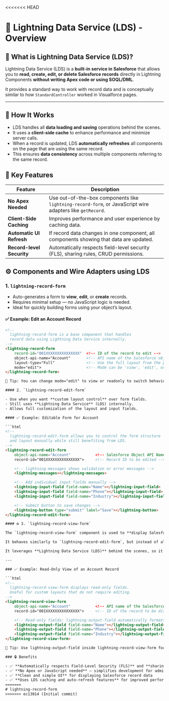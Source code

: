 <<<<<<< HEAD
# 📘 Lightning Data Service (LDS) - Overview

## 🔷 What is Lightning Data Service (LDS)?

Lightning Data Service (LDS) is a **built-in service in Salesforce** that allows you to **read, create, edit, or delete Salesforce records** directly in Lightning Components **without writing Apex code or using SOQL/DML**.

It provides a standard way to work with record data and is conceptually similar to how `StandardController` worked in Visualforce pages.

---

## 🔧 How It Works

- LDS handles all **data loading and saving** operations behind the scenes.
- It uses a **client-side cache** to enhance performance and minimize server calls.
- When a record is updated, LDS **automatically refreshes** all components on the page that are using the same record.
- This ensures **data consistency** across multiple components referring to the same record.

## 🔑 Key Features

| Feature                   | Description                                                                                               |
| ------------------------- | --------------------------------------------------------------------------------------------------------- |
| **No Apex Needed**        | Use out-of-the-box components like `lightning-record-form`, or JavaScript wire adapters like `getRecord`. |
| **Client-Side Caching**   | Improves performance and user experience by caching data.                                                 |
| **Automatic UI Refresh**  | If record data changes in one component, all components showing that data are updated.                    |
| **Record-level Security** | Automatically respects field-level security (FLS), sharing rules, CRUD permissions.                       |


## ⚙️ Components and Wire Adapters using LDS

### 1. `lightning-record-form`

- Auto-generates a form to **view**, **edit**, or **create** records.
- Requires minimal setup — no JavaScript logic is needed.
- Ideal for quickly building forms using your object’s layout.

#### ✅ Example: Edit an Account Record

```html
<!-- 
  lightning-record-form is a base component that handles
  record data using Lightning Data Service internally.
-->
<lightning-record-form
    record-id="001XXXXXXXXXXXXXXX"  <!-- ID of the record to edit -->
    object-api-name="Account"       <!-- API name of the Salesforce object -->
    layout-type="Full"              <!-- Use the full layout from the page layout editor -->
    mode="edit">                    <!-- Mode can be 'view', 'edit', or 'readonly' -->
</lightning-record-form>

📝 Tip: You can change mode="edit" to view or readonly to switch behavior.

#### 2. `lightning-record-edit-form`

- Use when you want **custom layout control** over form fields.
- Still uses **Lightning Data Service** (LDS) internally.
- Allows full customization of the layout and input fields.

#### ✅ Example: Editable Form for Account

```html
<!-- 
  lightning-record-edit-form allows you to control the form structure 
  and layout manually while still benefiting from LDS.
-->
<lightning-record-edit-form 
    object-api-name="Account"           <!-- Salesforce Object API Name -->
    record-id="001XXXXXXXXXXXXXXX">     <!-- Record ID to be edited -->

    <!-- lightning-messages shows validation or error messages -->
    <lightning-messages></lightning-messages>

    <!-- Add individual input fields manually -->
    <lightning-input-field field-name="Name"></lightning-input-field>
    <lightning-input-field field-name="Phone"></lightning-input-field>
    <lightning-input-field field-name="Industry"></lightning-input-field>

    <!-- Submit button to save changes -->
    <lightning-button type="submit" label="Save"></lightning-button>
</lightning-record-edit-form> 

#### ⚙️ 3. `lightning-record-view-form`

The `lightning-record-view-form` component is used to **display Salesforce record data in a read-only format**.

It behaves similarly to `lightning-record-edit-form`, but instead of allowing users to input or edit data, it only shows the field values. This is useful when you want to present data in a **custom layout** without enabling editing.

It leverages **Lightning Data Service (LDS)** behind the scenes, so it benefits from **caching, security enforcement, and automatic UI refresh** when the record is updated elsewhere.

---

### ✅ Example: Read-Only View of an Account Record

```html
<!-- 
  lightning-record-view-form displays read-only fields.
  Useful for custom layouts that do not require editing.
-->
<lightning-record-view-form 
    object-api-name="Account"           <!-- API name of the Salesforce object -->
    record-id="001XXXXXXXXXXXXXXX">     <!-- ID of the record to be displayed -->

    <!-- Read-only fields: lightning-output-field automatically formats values -->
    <lightning-output-field field-name="Name"></lightning-output-field>
    <lightning-output-field field-name="Phone"></lightning-output-field>
    <lightning-output-field field-name="Industry"></lightning-output-field>
</lightning-record-view-form>

📝 Tip: Use lightning-output-field inside lightning-record-view-form for clean, auto-styled display.

### 🔒 Benefits

- ✅ **Automatically respects Field-Level Security (FLS)** and **sharing rules**
- ✅ **No Apex or JavaScript needed** — simplifies development for admins and developers
- ✅ **Clean and simple UI** for displaying Salesforce record data
- ✅ **Uses LDS caching and auto-refresh features** for improved performance and real-time updates
=======
# lightning-record-form
>>>>>>> ec13014 (Initial commit)
